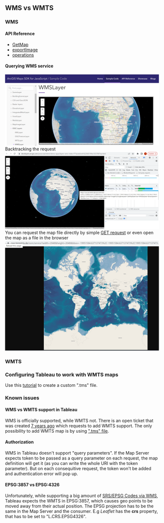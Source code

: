 ## WMS vs WMTS

### WMS
#### API Reference
- [GetMap](https://github.com/TykTechnologies/tyk-gateway-docker)
- [exportImage](https://hoydedata.no/arcgis/rest/services/DTM/ImageServer/exportImage?bbox=-516478.5,6399795.0,1211121.75,9013488.25)
- [operations](http://opengeospatial.github.io/e-learning/wms/text/operations.html)

#### Querying WMS service
![WMS Layer](wms_layer.png)
Backtracking the request
![Backtrack](backtrack.png)
You can request the map file directly by simple [GET request](https://ows.terrestris.de/osm/service?width=2048&height=2048&bbox=-19951584.637137473%2C-19951584.637137473%2C19951584.637137473%2C19951584.637137473&srs=EPSG%3A900913&format=image%2Fpng&request=GetMap&service=WMS&styles=&transparent=TRUE&version=1.1.1&layers=OSM-WMS) or even open the map as a file in the browser
![map](map.png)

### WMTS

### Configuring Tableau to work with WMTS maps
Use this [tutorial](https://kb.tableau.com/articles/howto/creating-a-custom-map-connection) to create a custom ".tms" file.

### Known issues
#### WMS vs WMTS support in Tableau
WMS is officially supported, while WMTS not. There is an open ticket that was created [7 years ago](https://community.tableau.com/s/idea/0874T000000HAaUQAW/detail) which requests to add WMTS support. The only possibility to add WMTS map is by using [".tms" file](https://kb.tableau.com/articles/howto/creating-a-custom-map-connection?_ga=2.25946365.1169060535.1691649322-368932574.1686812577&_gl=1*vceh84*_ga*MzY4OTMyNTc0LjE2ODY4MTI1Nzc.*_ga_8YLN0SNXVS*MTY5MTY2NjcxOS4zLjEuMTY5MTY2NzI0OC4wLjAuMA..).
#### Authorization
WMS in Tableau doesn't support "query parameters". If the Map Server expects token to be passed as a query parameter on each request, the map definition will get it (as you can write the whole URI with the token parameter). But on each consequitive request, the token won't be added and authentication error will pop up.
#### EPSG:3857 vs EPSG:4326
Unfortunately, while supporting a big amount of [SRS/EPSG Codes via WMS](https://help.tableau.com/current/pro/desktop/en-us/maps_mapsources_wms.htm), Tableau expects the WMTS in EPSG:3857, which causes geo points to be moved away from their actual position. The EPSG projection has to be the same in the Map Server and the consumer. E.g *Leaflet* has the **crs** property, that has to be set to "L.CRS.EPSG4326".
